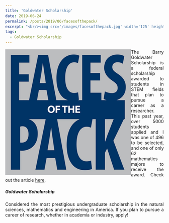 ```yaml
---
title: 'Goldwater Scholarship'
date: 2019-06-24
permalink: /posts/2019/06/facesofthepack/
excerpt: "<br/><img src='/images/facesofthepack.jpg' width='125' height='125' align='right'> I was recently featured in NevadaToday for receiving the Barry Goldwater Scholarship. Check out the article and my tips for applying for this prestigious honor."
tags:
  - Goldwater Scholarship
---
```

<div align="justify">
<p align="center">
  <img width="400" height="400" src="/images/facesofthepack.jpg" align="left">
</p>

The Barry Goldwater Scholarship is a federal scholarship awarded to students in STEM fields that plan to pursue a career as a researcher. This past year, over 5000 students applied and I was one of 496 to be selected, and one of only 62 mathematics majors to receive the award. Check out the article <a href="https://www.unr.edu/nevada-today/news/2019/faces-of-the-pack-guglielmo-panelli">here</a>.


<h5>Goldwater Scholarship</h5>
Considered the most prestigious undergraduate scholarship in the natural sciences, mathematics and engineering in America. If you plan to pursue a career of research, whether in academia or industry, apply! 
</div>